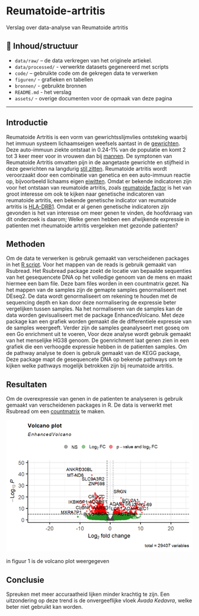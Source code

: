 # Reumatoide-artritis
Verslag over data-analyse van Reumatoide artritis


## 📁 Inhoud/structuur

- `data/raw/` – de data verkregen van het originele artiekel.  
- `data/processed/` - verwerkte datasets gegenereerd met scripts 
- `code/` – gebruikte code om de gekregen data te verwerken
- `figuren/` - grafieken en tabellen
- `bronnen/` - gebruikte bronnen 
- `README.md` - het verslag
- `assets/` - overige documenten voor de opmaak van deze pagina

---

## Introductie

Reumatoide Artritis is een vorm van gewrichtsslijmvlies ontsteking waarbij het immuun systeem lichaamseigen weefsels aantast in de [gewrichten](bronnen/managementofrheumatoidarth.pdf). Deze auto-immuun ziekte ontstaat in 0.24-1% van de populatie en komt 2 tot 3 keer meer voor in vrouwen dan bij [mannen](bronnen/epidoemiologyandriskfactorsforrheumatoid.pdf). De symptonen van Reumatoide Artritis omvatten pijn in de aangetaste gewrichte en stijfheid in deze gewrichten na langdurig [stil zitten](https://www.ncbi.nlm.nih.gov/books/NBK441999/). Reumatoide artritis wordt veroorzaakt door een combinatie van genetica en een auto-immuun reactie op, bijvoorbeeld lichaams eigen [eiwitten](glycosaminoglycans-are-a-potential.pdf). Omdat er bekende indicatoren zijn voor het ontstaan van reumatoide artritis, zoals [reumatoide factor](sympotons-in-individuals-at-risk-of-rheuma.pdf) is het van groot interesse om ook te kijken naar genetische indicatoren van reumatoide artritis, een bekende genetische indicator van reumatoide artritis is [HLA-DRB1](bronnen/geneticsofrheumatoidarthritis.pdf). Omdat er al genen genetische indicatoren zijn gevonden is het van interesse om meer genen te vinden, de hoofdvraag van dit onderzoek is daarom; Welke genen hebben een afwijkende expressie in patienten met rheumatoide artritis vergeleken met gezonde patienten? 

## Methoden

Om de data te verwerken is gebruik gemaakt van verscheidenen packages in het [R script](code/script-transcriptionomics.R). 
Voor het mappen van de reads is gebruik gemaakt van Rsubread. Het Rsubread package zoekt de locatie van bepaalde sequenties van het gesequencete DNA op het volledige genoom van de mens en maakt hiermee een bam file. Deze bam files worden in een countmatrix gezet. 
Na het mappen van de samples zijn de gemapte samples genormaliseert met DEseq2. De data wordt genormaliseert om rekening te houden met de sequencing depth en kan door deze normalisering de expressie beter vergelijken tussen samples.
Na het normaliseren van de samples kan de data worden gevisualiseert met de package EnhancedVolcano. Met deze package kan een grafiek worden gemaakt die de differentiele expressie van de samples weergeeft.
Verder zijn de samples geanalyseert met goseq om een Go enrichment uit te voeren, Voor deze analyse wordt gebruik gemaakt van het menselijke HG38 genoom. De goenrichment laat genen zien in een grafiek die een verhoogde expressie hebben in de patienten samples.
Om de pathway analyse te doen is gebruik gemaakt van de KEGG package, Deze package mapt de gesequencete DNA op bekende pathways om te kijken welke pathways mogelijk betrokken zijn bij reumatoide artritis.



## Resultaten

Om de overexpressie van genen in de patienten te analyseren is gebruik gemaakt van verscheidenen packages in R.
De data is verwerkt met Rsubread om een [countmatrix](data/countmatrix.file) te maken.

<p align="center">
  <img src="figuren/volcano%20plot.png" alt="Figuur 1: enhanced volcano plot met p-cutoff" width="600"/>
</p>
in figuur 1 is de volcano plot weergegeven


## Conclusie

Spreuken met meer accuraatheid lijken minder krachtig te zijn. Een uitzondering op deze trend is de onvergeeflijke vloek *Avada Kedavra*, welke beter niet gebruikt kan worden. 

